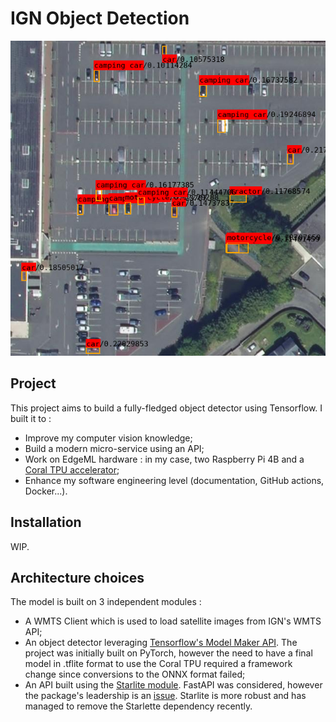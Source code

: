 # IGN Object Detection
![Detection example](assets/images/detection.png?raw=true "Detection example")

## Project
This project aims to build a fully-fledged object detector using Tensorflow. I built it to :
- Improve my computer vision knowledge;
- Build a modern micro-service using an API;
- Work on EdgeML hardware : in my case, two Raspberry Pi 4B and a [Coral TPU accelerator](https://coral.ai/products/accelerator/);
- Enhance my software engineering level (documentation, GitHub actions, Docker...).

## Installation
WIP.

## Architecture choices
The model is built on 3 independent modules :
- A WMTS Client which is used to load satellite images from IGN's WMTS API;
- An object detector leveraging [Tensorflow's Model Maker API](https://www.tensorflow.org/lite/models/modify/model_maker). The project was initially built on PyTorch, however the need to have a final model in .tflite format to use the Coral TPU required a framework change since conversions to the ONNX format failed;
- An API built using the [Starlite module](https://starlite-api.github.io/starlite/1.48/). FastAPI was considered, however the package's leadership is an [issue](https://github.com/tiangolo/fastapi/discussions/3970). Starlite is more robust and has managed to remove the Starlette dependency recently.